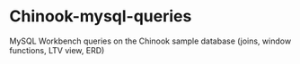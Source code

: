 # Chinook-mysql-queries
MySQL Workbench queries on the Chinook sample database (joins, window functions, LTV view, ERD)
